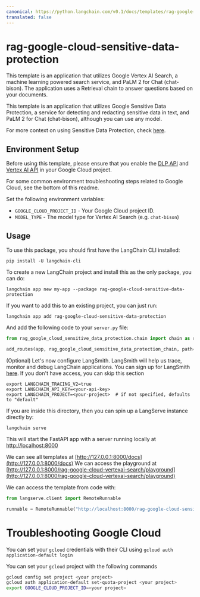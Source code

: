```yaml
---
canonical: https://python.langchain.com/v0.1/docs/templates/rag-google-cloud-sensitive-data-protection
translated: false
---
```


# rag-google-cloud-sensitive-data-protection

This template is an application that utilizes Google Vertex AI Search, a machine learning powered search service, and
PaLM 2 for Chat (chat-bison). The application uses a Retrieval chain to answer questions based on your documents.

This template is an application that utilizes Google Sensitive Data Protection, a service for detecting and redacting
sensitive data in text, and PaLM 2 for Chat (chat-bison), although you can use any model.

For more context on using Sensitive Data Protection,
check [here](https://cloud.google.com/dlp/docs/sensitive-data-protection-overview).

## Environment Setup

Before using this template, please ensure that you enable the [DLP API](https://console.cloud.google.com/marketplace/product/google/dlp.googleapis.com)
and [Vertex AI API](https://console.cloud.google.com/marketplace/product/google/aiplatform.googleapis.com) in your Google Cloud
project.

For some common environment troubleshooting steps related to Google Cloud, see the bottom
of this readme.

Set the following environment variables:

* `GOOGLE_CLOUD_PROJECT_ID` - Your Google Cloud project ID.
* `MODEL_TYPE` - The model type for Vertex AI Search (e.g. `chat-bison`)

## Usage

To use this package, you should first have the LangChain CLI installed:

```shell
pip install -U langchain-cli
```

To create a new LangChain project and install this as the only package, you can do:

```shell
langchain app new my-app --package rag-google-cloud-sensitive-data-protection
```

If you want to add this to an existing project, you can just run:

```shell
langchain app add rag-google-cloud-sensitive-data-protection
```

And add the following code to your `server.py` file:

```python
from rag_google_cloud_sensitive_data_protection.chain import chain as rag_google_cloud_sensitive_data_protection_chain

add_routes(app, rag_google_cloud_sensitive_data_protection_chain, path="/rag-google-cloud-sensitive-data-protection")
```

(Optional) Let's now configure LangSmith.
LangSmith will help us trace, monitor and debug LangChain applications.
You can sign up for LangSmith [here](https://smith.langchain.com/).
If you don't have access, you can skip this section

```shell
export LANGCHAIN_TRACING_V2=true
export LANGCHAIN_API_KEY=<your-api-key>
export LANGCHAIN_PROJECT=<your-project>  # if not specified, defaults to "default"
```

If you are inside this directory, then you can spin up a LangServe instance directly by:

```shell
langchain serve
```

This will start the FastAPI app with a server running locally at
[http://localhost:8000](http://localhost:8000)

We can see all templates at [http://127.0.0.1:8000/docs](http://127.0.0.1:8000/docs)
We can access the playground
at [http://127.0.0.1:8000/rag-google-cloud-vertexai-search/playground](http://127.0.0.1:8000/rag-google-cloud-vertexai-search/playground)

We can access the template from code with:

```python
from langserve.client import RemoteRunnable

runnable = RemoteRunnable("http://localhost:8000/rag-google-cloud-sensitive-data-protection")
```

# Troubleshooting Google Cloud

You can set your `gcloud` credentials with their CLI using `gcloud auth application-default login`

You can set your `gcloud` project with the following commands

```bash
gcloud config set project <your project>
gcloud auth application-default set-quota-project <your project>
export GOOGLE_CLOUD_PROJECT_ID=<your project>
```